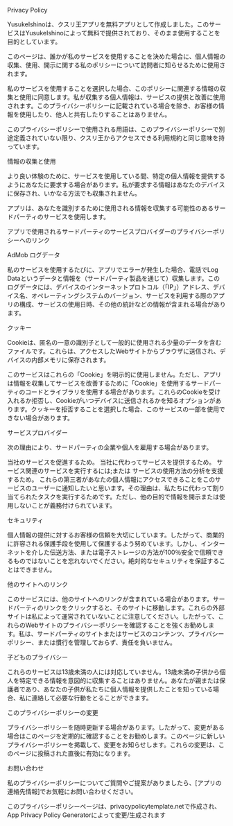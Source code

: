 Privacy Policy

YusukeIshinoは、クスリ王アプリを無料アプリとして作成しました。このサービスはYusukeIshinoによって無料で提供されており、そのまま使用することを目的としています。

このページは、誰かが私のサービスを使用することを決めた場合に、個人情報の収集、使用、開示に関する私のポリシーについて訪問者に知らせるために使用されます。

私のサービスを使用することを選択した場合、このポリシーに関連する情報の収集と使用に同意します。私が収集する個人情報は、サービスの提供と改善に使用されます。このプライバシーポリシーに記載されている場合を除き、お客様の情報を使用したり、他人と共有したりすることはありません。

このプライバシーポリシーで使用される用語は、このプライバシーポリシーで別途定義されていない限り、クスリ王からアクセスできる利用規約と同じ意味を持っています。

情報の収集と使用

より良い体験のために、サービスを使用している間、特定の個人情報を提供するようにあなたに要求する場合があります。私が要求する情報はあなたのデバイスに保存され、いかなる方法でも収集されません。

アプリは、あなたを識別するために使用される情報を収集する可能性のあるサードパーティのサービスを使用します。

アプリで使用されるサードパーティのサービスプロバイダーのプライバシーポリシーへのリンク

AdMob
ログデータ

私のサービスを使用するたびに、アプリでエラーが発生した場合、電話でLog Dataというデータと情報を（サードパーティ製品を通じて）収集します。このログデータには、デバイスのインターネットプロトコル（「IP」）アドレス、デバイス名、オペレーティングシステムのバージョン、サービスを利用する際のアプリの構成、サービスの使用日時、その他の統計などの情報が含まれる場合があります。

クッキー

Cookieは、匿名の一意の識別子として一般的に使用される少量のデータを含むファイルです。これらは、アクセスしたWebサイトからブラウザに送信され、デバイスの内部メモリに保存されます。

このサービスはこれらの「Cookie」を明示的に使用しません。ただし、アプリは情報を収集してサービスを改善するために「Cookie」を使用するサードパーティのコードとライブラリを使用する場合があります。これらのCookieを受け入れるか拒否し、Cookieがいつデバイスに送信されるかを知るオプションがあります。クッキーを拒否することを選択した場合、このサービスの一部を使用できない場合があります。

サービスプロバイダー

次の理由により、サードパーティの企業や個人を雇用する場合があります。

当社のサービスを促進するため。
当社に代わってサービスを提供するため。
サービス関連のサービスを実行するには;または
サービスの使用方法の分析を支援するため。
これらの第三者があなたの個人情報にアクセスできることをこのサービスのユーザーに通知したいと思います。その理由は、私たちに代わって割り当てられたタスクを実行するためです。ただし、他の目的で情報を開示または使用しないことが義務付けられています。

セキュリティ

個人情報の提供に対するお客様の信頼を大切にしています。したがって、商業的に許容される保護手段を使用して保護するよう努めています。しかし、インターネットを介した伝送方法、または電子ストレージの方法が100％安全で信頼できるものではないことを忘れないでください。絶対的なセキュリティを保証することはできません。

他のサイトへのリンク

このサービスには、他のサイトへのリンクが含まれている場合があります。サードパーティのリンクをクリックすると、そのサイトに移動します。これらの外部サイトは私によって運営されていないことに注意してください。したがって、これらのWebサイトのプライバシーポリシーを確認することを強くお勧めします。私は、サードパーティのサイトまたはサービスのコンテンツ、プライバシーポリシー、または慣行を管理しておらず、責任を負いません。

子どものプライバシー

これらのサービスは13歳未満の人には対応していません。13歳未満の子供から個人を特定できる情報を意図的に収集することはありません。あなたが親または保護者であり、あなたの子供が私たちに個人情報を提供したことを知っている場合、私に連絡して必要な行動をとることができます。

このプライバシーポリシーの変更

プライバシーポリシーを随時更新する場合があります。したがって、変更がある場合はこのページを定期的に確認することをお勧めします。このページに新しいプライバシーポリシーを掲載して、変更をお知らせします。これらの変更は、このページに投稿された直後に有効になります。

お問い合わせ

私のプライバシーポリシーについてご質問やご提案がありましたら、[アプリの連絡先情報]でお気軽にお問い合わせください。

このプライバシーポリシーページは、privacypolicytemplate.netで作成され、App Privacy Policy Generatorによって変更/生成されます
